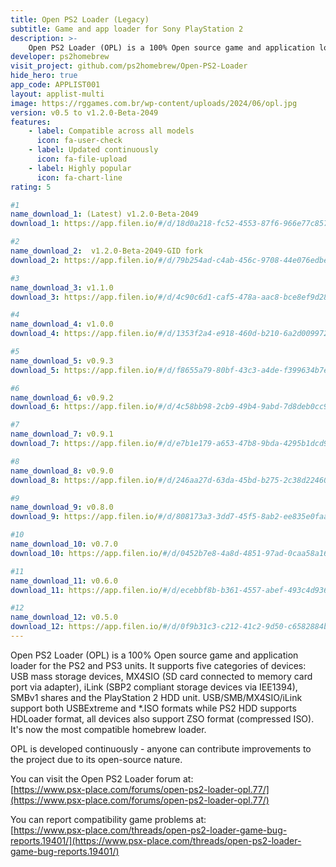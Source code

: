 ```yaml
---
title: Open PS2 Loader (Legacy)
subtitle: Game and app loader for Sony PlayStation 2
description: >-
    Open PS2 Loader (OPL) is a 100% Open source game and application loader for the PS2 and PS3 units. It supports five categories of         devices: USB mass storage devices, MX4SIO (SD card connected to memory card port via adapter), iLink (SBP2 compliant storage devices      via IEE1394), SMBv1 shares and the PlayStation 2 HDD unit. USB/SMB/MX4SIO/iLink support both USBExtreme and *.ISO formats while PS2       HDD supports HDLoader format, all devices also support ZSO format (compressed ISO). It's now the most compatible homebrew loader.
developer: ps2homebrew
visit_project: github.com/ps2homebrew/Open-PS2-Loader
hide_hero: true
app_code: APPLIST001
layout: applist-multi
image: https://rggames.com.br/wp-content/uploads/2024/06/opl.jpg
version: v0.5 to v1.2.0-Beta-2049
features:
    - label: Compatible across all models
      icon: fa-user-check
    - label: Updated continuously
      icon: fa-file-upload
    - label: Highly popular
      icon: fa-chart-line
rating: 5

#1
name_download_1: (Latest) v1.2.0-Beta-2049
download_1: https://app.filen.io/#/d/18d0a218-fc52-4553-87f6-966e77c85752#7dq6xD4k7N0618pqFKfWJLa61BA87yAo

#2
name_download_2:  v1.2.0-Beta-2049-GID fork
download_2: https://app.filen.io/#/d/79b254ad-c4ab-456c-9708-44e076edbeb4#1kGrXHLES1T6mMuF8tqWKvGSc6szuA7B

#3
name_download_3: v1.1.0
download_3: https://app.filen.io/#/d/4c90c6d1-caf5-478a-aac8-bce8ef9d28a5#JP55pOHEwikRqtIxOOdvDhyzmoAdegEF

#4
name_download_4: v1.0.0
download_4: https://app.filen.io/#/d/1353f2a4-e918-460d-b210-6a2d009972af#wf94kizQBGiojksCCyTT8w3CoJ9TvZ3e

#5
name_download_5: v0.9.3
download_5: https://app.filen.io/#/d/f8655a79-80bf-43c3-a4de-f399634b7eb9#LstdTcfTzUAEoovjjavV8umxTN1NAj3s

#6
name_download_6: v0.9.2
download_6: https://app.filen.io/#/d/4c58bb98-2cb9-49b4-9abd-7d8deb0cc9d7#hxsgLvakJ96okzpZdIvPKbGBEdevcHQc

#7
name_download_7: v0.9.1
download_7: https://app.filen.io/#/d/e7b1e179-a653-47b8-9bda-4295b1dcd946#WJcgWDi72tgEnsO0wyDePiFxgCnEn3z9

#8
name_download_8: v0.9.0
download_8: https://app.filen.io/#/d/246aa27d-63da-45bd-b275-2c38d2246076#G9X0oNvtGF3zmiWmv4tj9ERo4yR0bszJ

#9
name_download_9: v0.8.0
download_9: https://app.filen.io/#/d/808173a3-3dd7-45f5-8ab2-ee835e0faaea#FDsMoHqfNV0a3uUeEcpBxXWjxKzdVrS6

#10
name_download_10: v0.7.0
download_10: https://app.filen.io/#/d/0452b7e8-4a8d-4851-97ad-0caa58a16d10#pXdvA47NcEEqUNlKmp0awnj5aNzkRbYG

#11
name_download_11: v0.6.0
download_11: https://app.filen.io/#/d/ecebbf8b-b361-4557-abef-493c4d936681#dCX3L1ua7aTykCfla2pf0cZ784lIPVK4

#12
name_download_12: v0.5.0
download_12: https://app.filen.io/#/d/0f9b31c3-c212-41c2-9d50-c6582884b0ce#JkyfGd8nXyx3JaUn2ysmedydz2ppJa8v
---
```


Open PS2 Loader (OPL) is a 100% Open source game and application loader for the PS2 and PS3 units. It supports five categories of devices: USB mass storage devices, MX4SIO (SD card connected to memory card port via adapter), iLink (SBP2 compliant storage devices via IEE1394), SMBv1 shares and the PlayStation 2 HDD unit. USB/SMB/MX4SIO/iLink support both USBExtreme and *.ISO formats while PS2 HDD supports HDLoader format, all devices also support ZSO format (compressed ISO). It's now the most compatible homebrew loader.  

OPL is developed continuously - anyone can contribute improvements to the project due to its open-source nature.  

You can visit the Open PS2 Loader forum at:  
[https://www.psx-place.com/forums/open-ps2-loader-opl.77/](https://www.psx-place.com/forums/open-ps2-loader-opl.77/)

You can report compatibility game problems at:  
[https://www.psx-place.com/threads/open-ps2-loader-game-bug-reports.19401/](https://www.psx-place.com/threads/open-ps2-loader-game-bug-reports.19401/)
